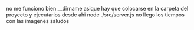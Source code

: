 no me funciono bien __dirname asique hay que colocarse en la carpeta del proyecto y ejecutarlos desde ahi  node ./src/server.js 
no llego los tiempos con las imagenes 
saludos

